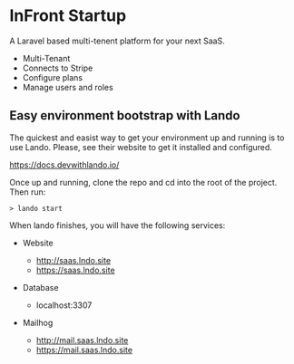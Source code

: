 # InFront Startup

A Laravel based multi-tenent platform for your next SaaS.

- Multi-Tenant
- Connects to Stripe
- Configure plans
- Manage users and roles

## Easy environment bootstrap with Lando

The quickest and easist way to get your environment up and running is to use Lando. Please, see their website to get it installed and configured.

https://docs.devwithlando.io/

Once up and running, clone the repo and cd into the root of the project. Then run:

```
> lando start
```

When lando finishes, you will have the following services:

- Website
  - http://saas.lndo.site
  - https://saas.lndo.site

- Database
  - localhost:3307

- Mailhog
  - http://mail.saas.lndo.site
  - https://mail.saas.lndo.site
